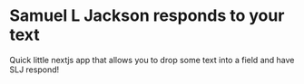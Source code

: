 # Samuel L Jackson responds to your text
Quick little nextjs app that allows you to drop some text into a field and have SLJ respond!
